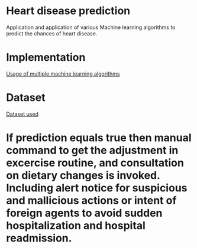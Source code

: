 # Heart disease prediction
Application and application of various Machine learning algorithms to predict the chances of heart disease.

# Implementation
[Usage of multiple machine learning algorithms](https://github.com/bibek-huma/Gradient-descent-with-L1-regularization/blob/master/Heart%20disease%20prediction.ipynb)

# Dataset
[Dataset used](https://github.com/bibek-huma/Gradient-descent-with-L1-regularization/blob/master/heart_disease_prediction.csv)

# If prediction equals true then manual command to get the adjustment in excercise routine, and consultation on dietary changes is invoked. Including alert notice for suspicious and mallicious actions or intent of foreign agents to avoid sudden hospitalization and hospital readmission.
